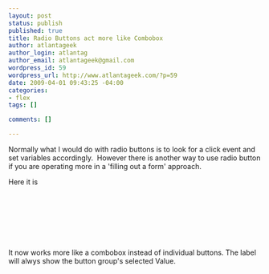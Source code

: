 ```yaml
--- 
layout: post
status: publish
published: true
title: Radio Buttons act more like Combobox
author: atlantageek
author_login: atlantag
author_email: atlantageek@gmail.com
wordpress_id: 59
wordpress_url: http://www.atlantageek.com/?p=59
date: 2009-04-01 09:43:25 -04:00
categories: 
- flex
tags: []

comments: []

---
```

Normally what I would do with radio buttons is to look for a click event and set variables accordingly.&nbsp; However there is another way to use radio button if you are operating more in a 'filling out a form' approach.

Here it is
<pre>
<?xml version="1.0" encoding="utf-8"?>
<mx:Application xmlns:mx="http://www.adobe.com/2006/mxml" layout="absolute">
<mx:Label text="{'Radio Selected :'+ rg.selectedValue.toString()}"/>
<mx:RadioButtonGroup id="rg"/>
<mx:RadioButton x="10" y="26" value="RADIO 1" selected="true" label="radio1" groupName="rg"/>
<mx:RadioButton x="10" y="52" value="RADIO 2" label="radio2" groupName="rg"/>
</mx:Application></pre>
It now works more like a combobox instead of individual buttons. The label will alwys show the button group's selected Value.
